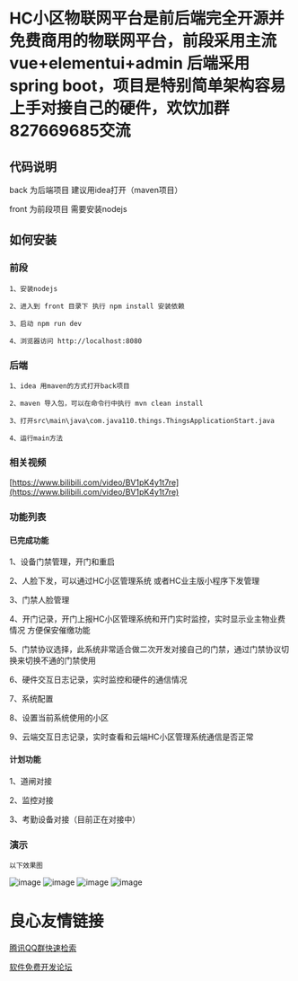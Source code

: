 # HC小区物联网平台是前后端完全开源并免费商用的物联网平台，前段采用主流vue+elementui+admin 后端采用spring boot，项目是特别简单架构容易上手对接自己的硬件，欢饮加群827669685交流


## 代码说明

   back 为后端项目 建议用idea打开（maven项目）

   front 为前段项目 需要安装nodejs 

## 如何安装

### 前段

	1、安装nodejs

	2、进入到 front 目录下 执行 npm install 安装依赖

	3、启动 npm run dev

	4、浏览器访问 http://localhost:8080

### 后端

	1、idea 用maven的方式打开back项目

	2、maven 导入包，可以在命令行中执行 mvn clean install

	3、打开src\main\java\com.java110.things.ThingsApplicationStart.java 

	4、运行main方法

### 相关视频

[https://www.bilibili.com/video/BV1pK4y1t7re](https://www.bilibili.com/video/BV1pK4y1t7re)

### 功能列表

#### 已完成功能

1、设备门禁管理，开门和重启

2、人脸下发，可以通过HC小区管理系统 或者HC业主版小程序下发管理

3、门禁人脸管理

4、开门记录，开门上报HC小区管理系统和开门实时监控，实时显示业主物业费情况 方便保安催缴功能

5、门禁协议选择，此系统非常适合做二次开发对接自己的门禁，通过门禁协议切换来切换不通的门禁使用

6、硬件交互日志记录，实时监控和硬件的通信情况

7、系统配置 

8、设置当前系统使用的小区

9、云端交互日志记录，实时查看和云端HC小区管理系统通信是否正常

#### 计划功能

1、道闸对接

2、监控对接

3、考勤设备对接（目前正在对接中）


### 演示

	以下效果图

![image](docs/img/login.png)
![image](docs/img/menjing.png)
![image](docs/img/menjingxiyi.png)
![image](docs/img/settings.png)

 # 良心友情链接

[腾讯QQ群快速检索](http://u.720life.cn/s/8cf73f7c)

[软件免费开发论坛](http://u.720life.cn/s/bbb01dc0)